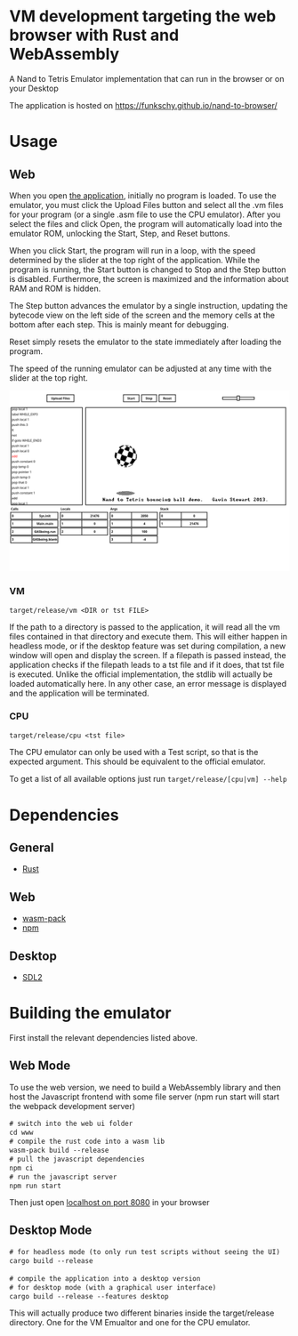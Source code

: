 # VM development targeting the web browser with Rust and WebAssembly

A Nand to Tetris Emulator implementation that can run in the browser or on your Desktop

The application is hosted on https://funkschy.github.io/nand-to-browser/

# Usage
## Web
When you open [the application](https://funkschy.github.io/nand-to-browser/), initially no program is loaded.
To use the emulator, you must click the Upload Files button and select all the .vm files for your program (or a single .asm file to use the CPU emulator).
After you select the files and click Open, the program will automatically load into the emulator ROM, unlocking the Start, Step, and Reset buttons.

When you click Start, the program will run in a loop, with the speed determined by the slider at the top right of the application. While the program is running, the Start button is changed to Stop and the Step button is disabled. Furthermore, the screen is maximized and the information about RAM and ROM is hidden.

The Step button advances the emulator by a single instruction, updating the bytecode view on the left side of the screen and the memory cells at the bottom after each step.
This is mainly meant for debugging.

Reset simply resets the emulator to the state immediately after loading the program.

The speed of the running emulator can be adjusted at any time with the slider at the top right.

![The user interface](thesis/fig/ui-demo-desktop.png)

### VM
``` shell
target/release/vm <DIR or tst FILE>
```
If the path to a directory is passed to the application, it will read all the vm files contained in that directory and execute them. This will either happen in headless mode, or if the desktop feature was set during compilation, a new window will open and display the screen.
If a filepath is passed instead, the application checks if the filepath leads to a tst file and if it does, that tst file is executed. Unlike the official implementation, the stdlib will actually be loaded automatically here.
In any other case, an error message is displayed and the application will be terminated.

### CPU
``` shell
target/release/cpu <tst file>
```
The CPU emulator can only be used with a Test script, so that is the expected argument.
This should be equivalent to the official emulator.

To get a list of all available options just run `target/release/[cpu|vm] --help`

# Dependencies
## General
- [Rust](https://www.rust-lang.org/)
## Web
- [wasm-pack](https://rustwasm.github.io/wasm-pack/installer/)
- [npm](https://github.com/npm/cli)
## Desktop
- [SDL2](https://www.libsdl.org/)

# Building the emulator
First install the relevant dependencies listed above.

## Web Mode

To use the web version, we need to build a WebAssembly library and then host the Javascript frontend with some file server (npm run start will start the webpack development server)

``` shell
# switch into the web ui folder
cd www
# compile the rust code into a wasm lib
wasm-pack build --release
# pull the javascript dependencies
npm ci
# run the javascript server
npm run start
```

Then just open [localhost on port 8080](http://localhost:8080) in your browser

## Desktop Mode
``` shell
# for headless mode (to only run test scripts without seeing the UI)
cargo build --release

# compile the application into a desktop version
# for desktop mode (with a graphical user interface)
cargo build --release --features desktop
```
This will actually produce two different binaries inside the target/release directory. One for the VM Emualtor and one for the CPU emulator.
